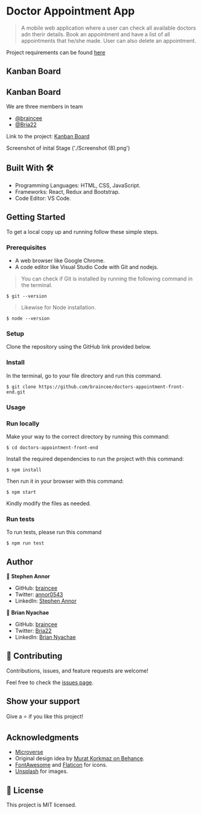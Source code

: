 # Doctor Appointment App

> A mobile web application where a user can check all available doctors adn therir details. Book an appointment and have a list of all appointments that he/she made. User can also delete an appointment.

Project requirements can be found [here](https://github.com/microverseinc/curriculum-final-capstone/blob/main/projects/business_requirements.md)

## Kanban Board

## Kanban Board
We are three members in team 
 - [@braincee](https://github.com/braincee)
 - [@Bria22](https://github.com/Bria22)

Link to the project: [Kanban Board](https://github.com/users/braincee/projects/9)

Screenshot of inital Stage
('./Screenshot (8).png')

## Built With 🛠️

 - Programming Languages: HTML, CSS, JavaScript.
 - Frameworks: React, Redux and Bootstrap.
 - Code Editor: VS Code.
 
 ## Getting Started
 
To get a local copy up and running follow these simple steps.

### Prerequisites

- A web browser like Google Chrome.
- A code editor like Visual Studio Code with Git and nodejs.

> You can check if Git is installed by running the following command in the terminal.
```
$ git --version
```
> Likewise for Node installation.
```
$ node --version
```

### Setup

Clone the repository using the GitHub link provided below.

### Install

In the terminal, go to your file directory and run this command.
```
$ git clone https://github.com/braincee/doctors-appointment-front-end.git
```
### Usage

### Run locally

Make your way to the correct directory by running this command:

```
$ cd doctors-appointment-front-end
```

Install the required dependencies to run the project with this command:
```
$ npm install
```

Then run it in your browser with this command:

```
$ npm start
```

Kindly modify the files as needed.

### Run tests

To run tests, please run this command
```
$ npm run test
```

## Author

👤 **Stephen Annor**

- GitHub: [braincee](https://github.com/braincee)
- Twitter: [annor0543](https://twitter.com/annor0543)
- LinkedIn: [Stephen Annor](https://www.linkedin.com/stephen-annor)


👤 **Brian Nyachae**

- GitHub: [braincee](https://github.com/Bria22)
- Twitter: [Bria22](https://twitter.com/Bria22)
- LinkedIn: [Brian Nyachae](https://www.linkedin.com/in/brian-nyachae/)


## 🤝 Contributing

Contributions, issues, and feature requests are welcome!

Feel free to check the [issues page](https://github.com/braincee/doctors-appointment-front-end/issues).

## Show your support

Give a ⭐️ if you like this project!

## Acknowledgments
- [Microverse](https://www.microverse.org/)
- Original design idea by [Murat Korkmaz on Behance](https://www.behance.net/muratk).
- [FontAwesome](https://fontawesome.com/) and [Flaticon](https://www.flaticon.com/) for icons.
- [Unsplash](https://unsplash.com/) for images.

## 📝 License
This project is MIT licensed.